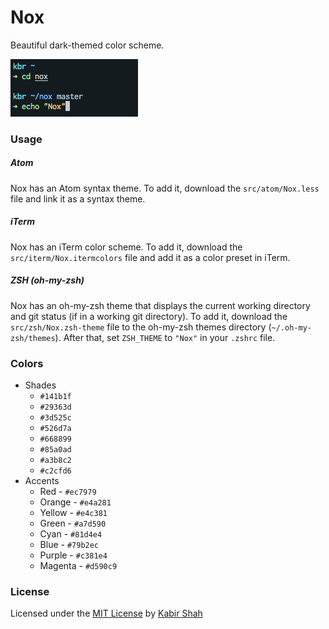 # Nox

Beautiful dark-themed color scheme.

![Nox](https://github.com/kbrsh/nox/raw/master/img/Nox.png)

### Usage

##### Atom

Nox has an Atom syntax theme. To add it, download the `src/atom/Nox.less` file and link it as a syntax theme.

##### iTerm

Nox has an iTerm color scheme. To add it, download the `src/iterm/Nox.itermcolors` file and add it as a color preset in iTerm.

##### ZSH (oh-my-zsh)

Nox has an oh-my-zsh theme that displays the current working directory and git status (if in a working git directory). To add it, download the `src/zsh/Nox.zsh-theme` file to the oh-my-zsh themes directory (`~/.oh-my-zsh/themes`). After that, set `ZSH_THEME` to `"Nox"` in your `.zshrc` file.

### Colors

* Shades
  * `#141b1f`
  * `#29363d`
  * `#3d525c`
  * `#526d7a`
  * `#668899`
  * `#85a0ad`
  * `#a3b8c2`
  * `#c2cfd6`
* Accents
  * Red - `#ec7979`
  * Orange - `#e4a281`
  * Yellow - `#e4c381`
  * Green - `#a7d590`
  * Cyan - `#81d4e4`
  * Blue - `#79b2ec`
  * Purple - `#c381e4`
  * Magenta - `#d590c9`

### License

Licensed under the [MIT License](https://kbrsh.github.io/license) by [Kabir Shah](https://kabir.ml)

